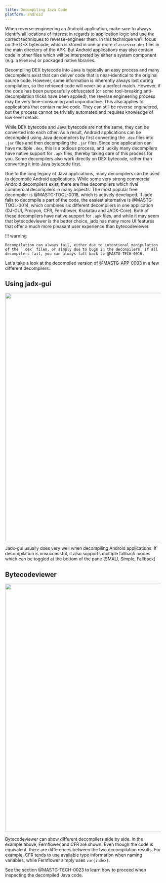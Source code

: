 ```yaml
---
title: Decompiling Java Code
platform: android
---
```


When reverse-engineering an Android application, make sure to always identify all locations of interest in regards to application logic and use the correct techniques to reverse-engineer them. In this technique we'll focus on the DEX bytecode, which is stored in one or more `classes<x>.dex` files in the main directory of the APK. But Android applications may also contain code in other files which will be interpreted by either a system component (e.g. a `WebView`) or packaged native libraries.

Decompiling DEX bytecode into Java is typically an easy process and many decompilers exist that can deliver code that is near-identical to the original source code. However, some information is inherently always lost during compilation, so the retrieved code will never be a perfect match. However, if the code has been purposefully obfuscated (or some tool-breaking anti-decompilation tricks have been applied), the reverse engineering process may be very time-consuming and unproductive. This also applies to applications that contain native code. They can still be reverse engineered, but the process cannot be trivially automated and requires knowledge of low-level details.

While DEX bytecode and Java bytecode are not the same, they can be converted into each other. As a result, Android applications can be decompiled using Java decompilers by first converting the `.dex` files into `.jar` files and then decompiling the `.jar` files. Since one application can have multiple `.dex`, this is a tedious process, and luckily many decompilers have native support for `.apk` files, thereby taking care of this process for you. Some decompilers also work directly on DEX bytecode, rather than converting it into Java bytecode first.

Due to the long legacy of Java applications, many decompilers can be used to decompile Android applications. While some very strong commercial Android decompilers exist, there are free decompilers which rival commercial decompilers in many aspects. The most popular free decompiler is @MASTG-TOOL-0018, which is actively developed. If jadx fails to decompile a part of the code, the easiest alternative is @MASTG-TOOL-0014, which combines six different decompilers in one application (DJ-GUI, Procyon, CFR, Fernflower, Krakatau and JADX-Core). Both of these decompilers have native support for `.apk` files, and while it may seem that bytecodeviewer is the better choice, jadx has many more UI features that offer a much more pleasant user experience than bytecodeviewer.

!!! warning

    Decompilation can always fail, either due to intentional manipulation of the `.dex` files, or simply due to bugs in the decompilers. If all decompilers fail, you can always fall back to @MASTG-TECH-0016.

Let's take a look at the decompiled version of @MASTG-APP-0003 in a few different decompilers:

## Using jadx-gui

<img src="Images/Techniques/0017-jadxgui.png" width="800px" />

Jadx-gui usually does very well when decompiling Android applications. If decompilation is unsuccessful, it also supports multiple fallback modes which can be toggled at the bottom of the pane (SMALI, Simple, Fallback)

## Bytecodeviewer

<img src="Images/Techniques/0017-bytecodeviewer.png" width="800px" />

Bytecodeviewer can show different decompilers side by side. In the example above, Fernflower and CFR are shown. Even though the code is equivalent, there are differences between the two decompilation results. For example, CFR tends to use available type information when naming variables, while Fernflower simply uses `var{index}`.

See the section @MASTG-TECH-0023 to learn how to proceed when inspecting the decompiled Java code.
